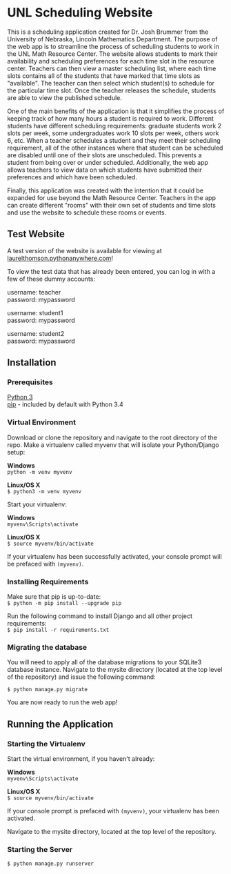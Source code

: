 # UNL Scheduling Website

This is a scheduling application created for Dr. Josh Brummer from the University of Nebraska, Lincoln Mathematics Department.  The purpose
of the web app is to streamline the process of scheduling students to work in the UNL Math Resource Center.  The website allows students
to mark their availability and scheduling preferences for each time slot in the resource center.  Teachers can then view a master scheduling
list, where each time slots contains all of the students that have marked that time slots as "available".  The teacher can then 
select which student(s) to schedule for the particular time slot.  Once the teacher releases the schedule, students are able to view
the published schedule.

One of the main benefits of the application is that it simplifies the process of keeping track of how many hours a student is required to work.  Different students have different scheduling requirements: graduate students work 2 slots per week, some undergraduates work 10
slots per week, others work 6, etc.  When a teacher schedules a student and they meet their scheduling requirement, all of the other
instances where that student can be scheduled are disabled until one of their slots are unscheduled.  This prevents a student from being
over or under scheduled.  Additionally, the web app allows teachers to view data on which students have submitted their preferences and
which have been scheduled.

Finally, this application was created with the intention that it could be expanded for use beyond the Math Resource Center.  Teachers in the
app can create different "rooms" with their own set of students and time slots and use the website to schedule these rooms or events.

## Test Website

A test version of the website is available for viewing at <a href="http://laurelthomson.pythonanywhere.com">laurelthomson.pythonanywhere.com</a>!

To view the test data that has already been entered, you can log in with a few of these dummy accounts:

username: teacher  
password: mypassword  


username: student1  
password: mypassword


username: student2  
password: mypassword

## Installation

### Prerequisites
<a href="https://www.python.org/downloads/">Python 3</a>  
<a href="https://pip.pypa.io/en/stable/">pip</a> - included by default with Python 3.4  

### Virtual Environment
Download or clone the repository and navigate to the root directory of the repo.  Make a virtualenv called myvenv that will isolate your Python/Django setup:  

**Windows**  
`python -m venv myvenv`  

**Linux/OS X**  
`$ python3 -m venv myvenv`

Start your virtualenv:

**Windows**  
`myvenv\Scripts\activate`

**Linux/OS X**  
`$ source myvenv/bin/activate`

If your virtualenv has been successfully activated, your console prompt will be prefaced with `(myvenv)`.

### Installing Requirements
Make sure that pip is up-to-date:  
`$ python -m pip install --upgrade pip`

Run the following command to install Django and all other project requirements:  
`$ pip install -r requirements.txt`

### Migrating the database

You will need to apply all of the database migrations to your SQLite3 database instance.  Navigate to the mysite directory (located at the top level of the repository) and issue the following command:  

`$ python manage.py migrate`

You are now ready to run the web app!

## Running the Application

### Starting the Virtualenv

Start the virtual environment, if you haven't already:  

**Windows**  
`myvenv\Scripts\activate`

**Linux/OS X**  
`$ source myvenv/bin/activate`

If your console prompt is prefaced with `(myvenv)`, your virtualenv has been activated.

Navigate to the mysite directory, located at the top level of the repository.

### Starting the Server

`$ python manage.py runserver`
